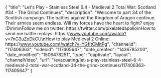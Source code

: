 {
    "title": "Let's Play - Stainless Steel 6.4 - Medieval 2 Total War: Scotland #34 - The Grind Continues",
    "description": "Welcome to part 34 of the Scottish campaign.  The battles against the Kingdom of  Aragon continue.  Their armies seem endless.  Will my forces have the heart to fight? enjoy :D\n\n\nFollow me on twitter: https:\/\/twitter.com\/pixelatedapollo\nHow to send me battle replays: https:\/\/www.youtube.com\/watch?v=7nG3uZoDkCU\nHow to play Medieval 2 Online: https:\/\/www.youtube.com\/watch?v=YGfItCMitPg",
    "channelid": "117406363",
    "videoid": "117405647",
    "date_created": "1436785200",
    "date_modified": "1506478251",
    "type": "captivate",
    "layout": "channelVideo",
    "url": "\/evacuating\/let-s-play-stainless-steel-6-4-medieval-2-total-war-scotland-34-the-grind-continues\/117406363-117405647"
}